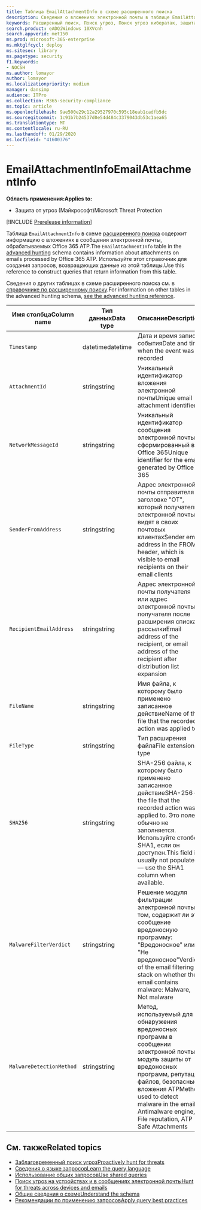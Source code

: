 ```yaml
---
title: Таблица EmailAttachmentInfo в схеме расширенного поиска
description: Сведения о вложениях электронной почты в таблице EmailAttachmentInfo схемы расширенного поиска
keywords: Расширенный поиск, Поиск угроз, Поиск угроз кибератак, защита от угроз Майкрософт, Microsoft 365, MTP, m365, поиск, запрос, телеметрии, Справка по схеме, Кусто, таблица, столбец, тип данных, описание, Емаилаттачментинфо, идентификатор сетевого сообщения, отправитель получатель, идентификатор вложения, имя вложения, вредоносности вредоносных программ
search.product: eADQiWindows 10XVcnh
search.appverid: met150
ms.prod: microsoft-365-enterprise
ms.mktglfcycl: deploy
ms.sitesec: library
ms.pagetype: security
f1.keywords:
- NOCSH
ms.author: lomayor
author: lomayor
ms.localizationpriority: medium
manager: dansimp
audience: ITPro
ms.collection: M365-security-compliance
ms.topic: article
ms.openlocfilehash: 9ae500e29c12a29527970c595c18eab1cadfb5dc
ms.sourcegitcommit: 1c91b7b24537d0e54d484c3379043db53c1aea65
ms.translationtype: MT
ms.contentlocale: ru-RU
ms.lasthandoff: 01/29/2020
ms.locfileid: "41600376"
---
```

# <a name="emailattachmentinfo"></a><span data-ttu-id="80080-104">EmailAttachmentInfo</span><span class="sxs-lookup"><span data-stu-id="80080-104">EmailAttachmentInfo</span></span>

<span data-ttu-id="80080-105">**Область применения:**</span><span class="sxs-lookup"><span data-stu-id="80080-105">**Applies to:**</span></span>
- <span data-ttu-id="80080-106">Защита от угроз (Майкрософт)</span><span class="sxs-lookup"><span data-stu-id="80080-106">Microsoft Threat Protection</span></span>

[!INCLUDE [Prerelease information](../includes/prerelease.md)]

<span data-ttu-id="80080-107">Таблица `EmailAttachmentInfo` в схеме [расширенного поиска](advanced-hunting-overview.md) содержит информацию о вложениях в сообщения электронной почты, обрабатываемых Office 365 ATP.</span><span class="sxs-lookup"><span data-stu-id="80080-107">The `EmailAttachmentInfo` table in the [advanced hunting](advanced-hunting-overview.md) schema contains information about attachments on emails processed by Office 365 ATP.</span></span> <span data-ttu-id="80080-108">Используйте этот справочник для создания запросов, возвращающих данные из этой таблицы.</span><span class="sxs-lookup"><span data-stu-id="80080-108">Use this reference to construct queries that return information from this table.</span></span>

<span data-ttu-id="80080-109">Сведения о других таблицах в схеме расширенного поиска см. в [справочнике по расширенному поиску](advanced-hunting-schema-tables.md).</span><span class="sxs-lookup"><span data-stu-id="80080-109">For information on other tables in the advanced hunting schema, [see the advanced hunting reference](advanced-hunting-schema-tables.md).</span></span>

| <span data-ttu-id="80080-110">Имя столбца</span><span class="sxs-lookup"><span data-stu-id="80080-110">Column name</span></span> | <span data-ttu-id="80080-111">Тип данных</span><span class="sxs-lookup"><span data-stu-id="80080-111">Data type</span></span> | <span data-ttu-id="80080-112">Описание</span><span class="sxs-lookup"><span data-stu-id="80080-112">Description</span></span> |
|-------------|-----------|-------------|
| `Timestamp` | <span data-ttu-id="80080-113">datetime</span><span class="sxs-lookup"><span data-stu-id="80080-113">datetime</span></span> | <span data-ttu-id="80080-114">Дата и время записи события</span><span class="sxs-lookup"><span data-stu-id="80080-114">Date and time when the event was recorded</span></span> |
| `AttachmentId` | <span data-ttu-id="80080-115">string</span><span class="sxs-lookup"><span data-stu-id="80080-115">string</span></span> | <span data-ttu-id="80080-116">Уникальный идентификатор вложения электронной почты</span><span class="sxs-lookup"><span data-stu-id="80080-116">Unique email attachment identifier</span></span> |
| `NetworkMessageId` | <span data-ttu-id="80080-117">string</span><span class="sxs-lookup"><span data-stu-id="80080-117">string</span></span> | <span data-ttu-id="80080-118">Уникальный идентификатор сообщения электронной почты, сформированный в Office 365</span><span class="sxs-lookup"><span data-stu-id="80080-118">Unique identifier for the email, generated by Office 365</span></span> |
| `SenderFromAddress` | <span data-ttu-id="80080-119">string</span><span class="sxs-lookup"><span data-stu-id="80080-119">string</span></span> | <span data-ttu-id="80080-120">Адрес электронной почты отправителя в заголовке "ОТ", который получатели электронной почты видят в своих почтовых клиентах</span><span class="sxs-lookup"><span data-stu-id="80080-120">Sender email address in the FROM header, which is visible to email recipients on their email clients</span></span> |
| `RecipientEmailAddress` | <span data-ttu-id="80080-121">string</span><span class="sxs-lookup"><span data-stu-id="80080-121">string</span></span> | <span data-ttu-id="80080-122">Адрес электронной почты получателя или адрес электронной почты получателя после расширения списка рассылки</span><span class="sxs-lookup"><span data-stu-id="80080-122">Email address of the recipient, or email address of the recipient after distribution list expansion</span></span> |
| `FileName` | <span data-ttu-id="80080-123">string</span><span class="sxs-lookup"><span data-stu-id="80080-123">string</span></span> | <span data-ttu-id="80080-124">Имя файла, к которому было применено записанное действие</span><span class="sxs-lookup"><span data-stu-id="80080-124">Name of the file that the recorded action was applied to</span></span> |
| `FileType` | <span data-ttu-id="80080-125">string</span><span class="sxs-lookup"><span data-stu-id="80080-125">string</span></span> | <span data-ttu-id="80080-126">Тип расширения файла</span><span class="sxs-lookup"><span data-stu-id="80080-126">File extension type</span></span> |
| `SHA256` | <span data-ttu-id="80080-127">string</span><span class="sxs-lookup"><span data-stu-id="80080-127">string</span></span> | <span data-ttu-id="80080-128">SHA-256 файла, к которому было применено записанное действие</span><span class="sxs-lookup"><span data-stu-id="80080-128">SHA-256 of the file that the recorded action was applied to.</span></span> <span data-ttu-id="80080-129">Это поле обычно не заполняется. Используйте столбец SHA1, если он доступен.</span><span class="sxs-lookup"><span data-stu-id="80080-129">This field is usually not populated — use the SHA1 column when available.</span></span> |
| `MalwareFilterVerdict` | <span data-ttu-id="80080-130">string</span><span class="sxs-lookup"><span data-stu-id="80080-130">string</span></span> | <span data-ttu-id="80080-131">Решение модуля фильтрации электронной почты о том, содержит ли это сообщение вредоносную программу: "Вредоносное" или "Не вредоносное"</span><span class="sxs-lookup"><span data-stu-id="80080-131">Verdict of the email filtering stack on whether the email contains malware: Malware, Not malware</span></span> |
| `MalwareDetectionMethod` | <span data-ttu-id="80080-132">string</span><span class="sxs-lookup"><span data-stu-id="80080-132">string</span></span> | <span data-ttu-id="80080-133">Метод, используемый для обнаружения вредоносных программ в сообщении электронной почты: модуль защиты от вредоносных программ, репутация файлов, безопасные вложения ATP</span><span class="sxs-lookup"><span data-stu-id="80080-133">Method used to detect malware in the email: Antimalware engine, File reputation, ATP Safe Attachments</span></span> |

## <a name="related-topics"></a><span data-ttu-id="80080-134">См. также</span><span class="sxs-lookup"><span data-stu-id="80080-134">Related topics</span></span>
- [<span data-ttu-id="80080-135">Заблаговременный поиск угроз</span><span class="sxs-lookup"><span data-stu-id="80080-135">Proactively hunt for threats</span></span>](advanced-hunting-overview.md)
- [<span data-ttu-id="80080-136">Сведения о языке запросов</span><span class="sxs-lookup"><span data-stu-id="80080-136">Learn the query language</span></span>](advanced-hunting-query-language.md)
- [<span data-ttu-id="80080-137">Использование общих запросов</span><span class="sxs-lookup"><span data-stu-id="80080-137">Use shared queries</span></span>](advanced-hunting-shared-queries.md)
- [<span data-ttu-id="80080-138">Поиск угроз на устройствах и в сообщениях электронной почты</span><span class="sxs-lookup"><span data-stu-id="80080-138">Hunt for threats across devices and emails</span></span>](advanced-hunting-query-emails-devices.md)
- [<span data-ttu-id="80080-139">Общие сведения о схеме</span><span class="sxs-lookup"><span data-stu-id="80080-139">Understand the schema</span></span>](advanced-hunting-schema-tables.md)
- [<span data-ttu-id="80080-140">Рекомендации по применению запросов</span><span class="sxs-lookup"><span data-stu-id="80080-140">Apply query best practices</span></span>](advanced-hunting-best-practices.md)